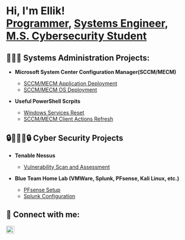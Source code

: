 <h1>Hi, I'm Ellik! <br/><a href="https://github.com/ellikt1">Programmer</a>, <a href="https://www.linkedin.com/in/ellik-trotman-a575581ba">Systems Engineer</a>, <a href="https://www.linkedin.com/in/ellik-trotman-a575581ba">M.S. Cybersecurity Student</a></h1>

<h2>👨🏿‍💻 Systems Administration Projects:</h2>

- <b>Microsoft System Center Configuration Manager(SCCM/MECM)</b>
  - [SCCM/MECM Application Deployment](https://github.com/ellikt1/SCCM-MECM-Application-Deployment.git)
  - [SCCM/MECM OS Deployment](https://github.com/ellikt1/SCCM-MECM-OS-Deployment.git)

- <b>Useful PowerShell Scrpits</b>
  - [Windows Services Reset]()
  - [SCCM/MECM Client Actions Refresh ]()


<h2>🔒👨🏿‍💻🔒 Cyber Security Projects</h2>

- <b>Tenable Nessus</b>
  - [Vulnerability Scan and Assessment]()

- <b>Blue Team Home Lab (VMWare, Splunk, PFsense, Kali Linux, etc.)</b>
  - [PFsense Setup]()
  - [Splunk Configuration]()


<h2> 🤳 Connect with me:</h2>


[<img align="left" alt="EllikTrotman | LinkedIn" width="22px" src="https://cdn.jsdelivr.net/npm/simple-icons@v3/icons/linkedin.svg" />][linkedin]



[linkedin]: https://www.linkedin.com/in/ellik-trotman-a575581ba

<!--
**Ellikt1/Ellikt1** is a ✨ _special_ ✨ repository because its `README.md` (this file) appears on your GitHub profile.

Here are some ideas to get you started:

- 🔭 I’m currently working on ...
- 🌱 I’m currently learning ...
- 👯 I’m looking to collaborate on ...
- 🤔 I’m looking for help with ...
- 💬 Ask me about ...
- 📫 How to reach me: ...
- 😄 Pronouns: ...
- ⚡ Fun fact: ...
-->

